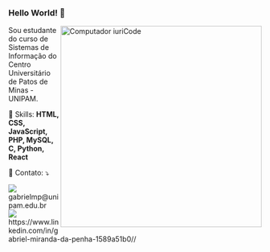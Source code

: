 ### Hello World! 👋

<img src="https://raw.githubusercontent.com/MicaelliMedeiros/micaellimedeiros/master/image/computer-illustration.png" min-width="400px" max-width="400px" width="400px" align="right" alt="Computador iuriCode">
<p align="left"> 
  Sou estudante do curso de Sistemas de Informação do Centro Universitário de Patos de Minas - UNIPAM.
</p>

<p align="left">
  🤹 Skills: <strong>HTML, CSS, JavaScript, PHP, MySQL, C, Python, React</strong>
</p>

<p align="left">
  💌 Contato: ⤵️
</p>
<p align="left">
  <img src="https://img.shields.io/badge/-Gmail-FF0000?style=flat-square&labelColor=FF0000&logo=gmail&logoColor=white&link=https://mail.google.com/mail/u/1/#inbox" />gabrielmp@unipam.edu.br<br>
  <img src="https://img.shields.io/badge/-Linkedin-0e76a8?style=flat-square&logo=Linkedin&logoColor=white&link=https://www.linkedin.com/in/pedro-arthur-74b0b91a2/" />https://www.linkedin.com/in/gabriel-miranda-da-penha-1589a51b0//<br>
